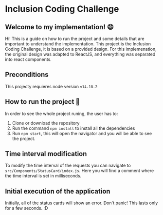 # Inclusion Coding Challenge
## Welcome to my implementation! :smile:
Hi! This is a guide on how to run the project and some details that are important to understand the implementation.
This project is the Inclusion Coding Challenge, it is based on a provided design.
For this implemenation, the original design was adapted to ReactJS, and everything was separated into react components.

## Preconditions
This projecty requieres node version `v14.18.2`

## How to run the project :runner:
In order to see the whole project runing, the user has to: 
1.  Clone or download the repository 
2. Run the command `npm install` to install all the dependencies 
3. Run `npm start`, this will open the navigator and you will be able to see the project.

## Time interval modification 
To modify the time interval of the requests you can navigate to `src/Components/StatusCard/index.js`. Here you will find a comment where the time interval is set in milliseconds.

## Initial execution of the application
Initially, all of the status cards will show an error. Don't panic! This lasts only for a few seconds. :D